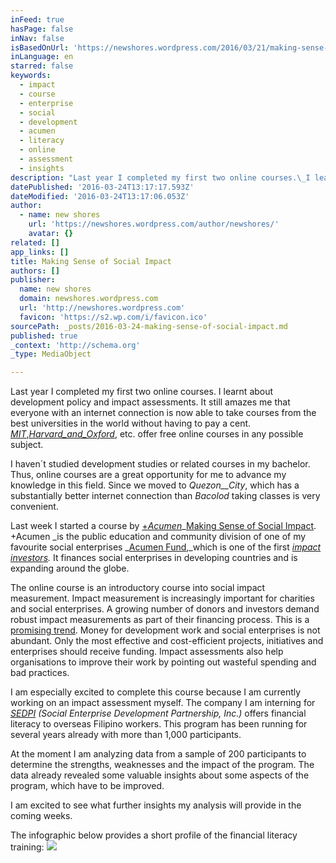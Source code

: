 ```yaml
---
inFeed: true
hasPage: false
inNav: false
isBasedOnUrl: 'https://newshores.wordpress.com/2016/03/21/making-sense-of-social-impact/'
inLanguage: en
starred: false
keywords:
  - impact
  - course
  - enterprise
  - social
  - development
  - acumen
  - literacy
  - online
  - assessment
  - insights
description: "Last year I completed my first two online courses.\_I learnt about development policy and impact assessments.\_It still amazes me that everyone with an internet connection is now able to take courses from the best universities in the world without having to pay a cent.\_MIT,HarvardandOxford, etc. offer free online courses in any possible subject."
datePublished: '2016-03-24T13:17:17.593Z'
dateModified: '2016-03-24T13:17:06.053Z'
author:
  - name: new shores
    url: 'https://newshores.wordpress.com/author/newshores/'
    avatar: {}
related: []
app_links: []
title: Making Sense of Social Impact
authors: []
publisher:
  name: new shores
  domain: newshores.wordpress.com
  url: 'http://newshores.wordpress.com'
  favicon: 'https://s2.wp.com/i/favicon.ico'
sourcePath: _posts/2016-03-24-making-sense-of-social-impact.md
published: true
_context: 'http://schema.org'
_type: MediaObject

---
```

Last year I completed my first two online courses. I learnt about development policy and impact assessments. It still amazes me that everyone with an internet connection is now able to take courses from the best universities in the world without having to pay a cent. [_MIT_,_Harvard_and_Oxford_][0], etc. offer free online courses in any possible subject.

I haven´t studied development studies or related courses in my bachelor. Thus, online courses are a great opportunity for me to advance my knowledge in this field. Since we moved to _Quezon__City_, which has a substantially better internet connection than _Bacolod_ taking classes is very convenient.

Last week I started a course by [+_Acumen_][1]_[Making Sense of Social Impact][1]. +Acumen _is the public education and community division of one of my favourite social enterprises _[Acumen Fund][2],_which is one of the first _[impact investors][3]._ It finances social enterprises in developing countries and is expanding around the globe.

The online course is an introductory course into social impact measurement. Impact measurement is increasingly important for charities and social enterprises. A growing number of donors and investors demand robust impact measurements as part of their financing process. This is a [promising trend][4]. Money for development work and social enterprises is not abundant. Only the most effective and cost-efficient projects, initiatives and enterprises should receive funding. Impact assessments also help organisations to improve their work by pointing out wasteful spending and bad practices.

I am especially excited to complete this course because I am currently working on an impact assessment myself. The company I am interning for _[SEDPI][5] (Social Enterprise Development Partnership, Inc.)_ offers financial literacy to overseas Filipino workers. This program has been running for several years already with more than 1,000 participants.

At the moment I am analyzing data from a sample of 200 participants to determine the strengths, weaknesses and the impact of the program. The data already revealed some valuable insights about some aspects of the program, which have to be improved.

I am excited to see what further insights my analysis will provide in the coming weeks.

The infographic below provides a short profile of the financial literacy training:
![](https://the-grid-user-content.s3-us-west-2.amazonaws.com/385535c6-78d7-44c1-8048-46fa6e701db1.jpg)

[0]: http://edx.org/
[1]: http://plusacumen.org/courses/social-impact-2/
[2]: http://acumen.org/
[3]: https://thegiin.org/impact-investing/
[4]: http://www.theguardian.com/social-enterprise-network/2012/nov/20/measuring-impact-social-enterprise-essential
[5]: http://sedpi.com/